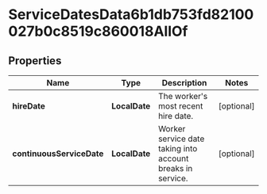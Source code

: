 

# ServiceDatesData6b1db753fd82100027b0c8519c860018AllOf


## Properties

| Name | Type | Description | Notes |
|------------ | ------------- | ------------- | -------------|
|**hireDate** | **LocalDate** | The worker&#39;s most recent hire date. |  [optional] |
|**continuousServiceDate** | **LocalDate** | Worker service date taking into account breaks in service. |  [optional] |



